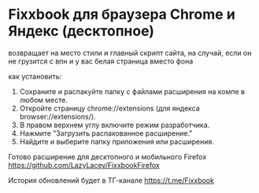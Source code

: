 # Fixxbook для браузера Chrome и Яндекс (десктопное)

возвращает на место стили и главный скрипт сайта, на случай, если он не грузится с впн и у вас белая страница вместо фона

как установить:

1. Сохраните и распакуйте папку с файлами расширения на компе в любом месте.
2. Откройте страницу chrome://extensions (для яндекса browser://extensions/).
3. В правом верхнем углу включите режим разработчика.
4. Нажмите "Загрузить распакованное расширение."
5. Найдите и выберите папку приложения или расширения.

Готово расширение для десктопного и мобильного Firefox
https://github.com/LazyLacey/FixxbookFirefox

История обновлений будет в ТГ-канале https://t.me/Fixxbook
